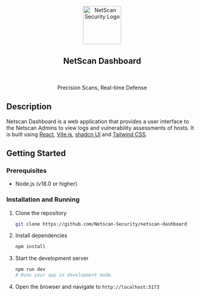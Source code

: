 <p align="center">
  <img width="100" src="https://imgur.com/3cw4DQr.png" alt="NetScan Security Logo" />
  <h2 align="center">NetScan Dashboard</h2>
  <p align="center">Precision Scans, Real-time Defense</p>
</p>

## Description

Netscan Dashboard is a web application that provides a user interface to the Netscan Admins to view logs and vulnerability assessments of hosts. It is built using [React](https://react.dev/), [Vite.js](https://vitejs.dev/), [shadcn UI](https://ui.shadcn.com/) and [Tailwind CSS](https://tailwindcss.com/).

## Getting Started

### Prerequisites

- Node.js (v18.0 or higher)

### Installation and Running

1. Clone the repository

   ```bash
   git clone https://github.com/Netscan-Security/netscan-dashboard
   ```

2. Install dependencies

   ```bash
   npm install
   ```

3. Start the development server

   ```bash
   npm run dev
   # Runs your app in development mode.
   ```

4. Open the browser and navigate to `http://localhost:5173`
